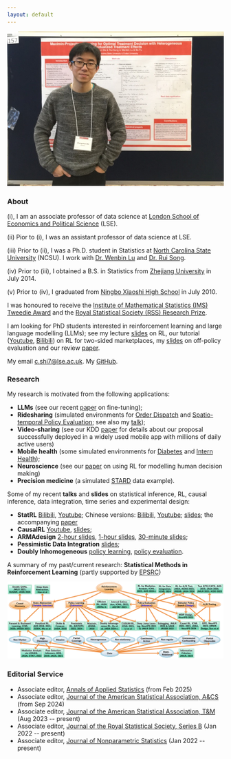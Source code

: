 ```yaml
---
layout: default
---
```


<!---<img class="profile-picture" src="profile0.jpg" width="1000" height="1000">-->
<img src="profile0.jpg">

### About

(i), I am an associate professor of data science at [London School of Economics and Political Science](http://www.lse.ac.uk/statistics) (LSE). 

(ii) Pior to (i), I was an assistant professor of data science at LSE. 

(iii) Prior to (ii), I was a Ph.D. student in Statistics at [North Carolina State University](https://www.stat.ncsu.edu/) (NCSU). I work with [Dr. Wenbin Lu](https://www4.stat.ncsu.edu/~lu/) and 
[Dr. Rui Song](https://song-ray.github.io/). 

(iv) Prior to (iii), I obtained a B.S. in Statistics from [Zhejiang University](https://www.zju.edu.cn/english/) in July 2014.

(v) Prior to (iv), I graduated from [Ningbo Xiaoshi High School](https://en.wikipedia.org/wiki/Xiaoshi_Middle_School) in July 2010.

<!---I have a postdoc position funded by [EPSRC](https://gow.epsrc.ukri.org/NGBOViewGrant.aspx?GrantRef=EP/W014971/1&utm_source=BenchmarkEmail&utm_campaign=PhD_Newsletter_-_LT_Week_05_(2021%2f22)&utm_medium=email). See the post [here](https://jobs.lse.ac.uk/Vacancies/W/3537/0/335760/15539/research-officer-in-statistics).-->

I was honoured to receive the [Institute of Mathematical Statistics (IMS) Tweedie Award](https://imstat.org/2024/03/05/chengchun-shi-receives-2024-ims-tweedie-new-researcher-award/) and the [Royal Statistical Society (RSS) Research Prize](https://rss.org.uk/news-publication/news-publications/2021/general-news/announcing-our-honours-recipients-for-2021/). 

I am looking for PhD students interested in reinforcement learning and large language modelling (LLMs); see my lecture [slides](https://github.com/callmespring/RL-short-course) on RL, our tutorial ([Youtube](https://www.youtube.com/watch?v=LwShOYaRFqM&list=PLA_E7IjY9cw4aC4T8pnV3vl9wSA1461KV), [Bilibili](https://www.bilibili.com/video/BV1ZS9NYpEHg/?spm_id_from=333.788.recommend_more_video.-1&vd_source=0ff25cf8645aa63231bec2428b94bf6f
)) on RL for two-sided marketplaces, my [slides](https://github.com/callmespring/RL-short-course/blob/main/Lecture%205/OPEslides.pdf) on off-policy evaluation and our review [paper](https://arxiv.org/pdf/2212.06355.pdf). 

My email <c.shi7@lse.ac.uk>. My [GitHub](https://github.com/callmespring). 

### Research

My research is motivated from the following applications: 
* **LLMs** (see our recent [paper](https://arxiv.org/pdf/2504.03784) on fine-tuning);
* **Ridesharing** (simulated environments for [Order Dispatch](https://github.com/callmespring/MDPOD) and [Spatio-temporal Policy Evaluation](https://github.com/RunzheStat/CausalMARL); see also my [talk](https://www.bilibili.com/video/BV1yo4y1j7FU/?spm_id_from=333.337.search-card.all.click&vd_source=0ff25cf8645aa63231bec2428b94bf6f));
* **Video-sharing** (see our KDD [paper](https://dl.acm.org/doi/pdf/10.1145/3580305.3599809) for details about our proposal successfully deployed in a widely used mobile app with millions of daily active users)
* **Mobile health** (some simulated environments for [Diabetes](https://github.com/RunzheStat/TestMDP) and [Intern Health](https://github.com/limengbinggz/cusum-rl));
* **Neuroscience** (see our [paper](https://www.biorxiv.org/content/10.1101/2023.06.19.545524v1.full.pdf) on using RL for modelling human decision making)
* **Precision medicine** (a simulated [STARD](https://cran.r-project.org/web/packages/ITRSelect/index.html) data example).

Some of my recent **talks** and **slides** on statistical inference, RL, causal inference, data integration, time series and experimental design: 
* **StatRL** [Bilibili](https://www.bilibili.com/video/BV1ZP4y1r7DC/?spm_id_from=333.337.search-card.all.click&vd_source=0ff25cf8645aa63231bec2428b94bf6f), [Youtube](https://www.youtube.com/watch?v=-SW9PevZThs&t=982s); Chinese versions: [Bilibili](https://www.bilibili.com/video/BV1kP411f7dA/?spm_id_from=333.337.search-card.all.click), [Youtube](https://www.youtube.com/watch?v=7NWBLuok8nk&t=3048s); [slides](https://callmespring.github.io/slides/StatRL.pdf); the accompanying [paper](https://arxiv.org/abs/2502.16195)
* **CausalRL** [Youtube](https://www.youtube.com/watch?v=Zor1CmRyycw&t=397s), [slides](https://callmespring.github.io/slides/CausalRL.pdf);
* **ARMAdesign** [2-hour slides](https://callmespring.github.io/slides/ABtesting.pdf), [1-hour slides](https://callmespring.github.io/slides/ARMAdesign.pdf), [30-minute slides](https://callmespring.github.io/slides/design30m.pdf);
* **Pessimistic Data Integration** [slides](https://callmespring.github.io/slides/DataIntegration.pdf);
* **Doubly Inhomogeneous** [policy learning](https://callmespring.github.io/slides/DIRL.pdf), [policy evaluation](https://callmespring.github.io/slides/DIOPE.pdf). 

A summary of my past/current research: **Statistical Methods in Reinforcement Learning** (partly supported by [EPSRC](https://gow.epsrc.ukri.org/NGBOViewGrant.aspx?GrantRef=EP/W014971/1))

<img src="map.png" width="700">

### Editorial Service
* Associate editor, [Annals of Applied Statistics](https://imstat.org/journals-and-publications/annals-of-applied-statistics/) (from Feb 2025)
* Associate editor, [Journal of the American Statistical Association, A&CS](https://www.tandfonline.com/journals/uasa20) (from Sep 2024)
* Associate editor, [Journal of the American Statistical Association, T&M](https://www.tandfonline.com/journals/uasa20) (Aug 2023 -- present)
* Associate editor, [Journal of the Royal Statistical Society, Series B](https://rss.onlinelibrary.wiley.com/journal/14679868) (Jan 2022 -- present)
* Associate editor, [Journal of Nonparametric Statistics](https://www.tandfonline.com/journals/gnst20) (Jan 2022 -- present)

